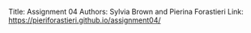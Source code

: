 Title: Assignment 04
Authors: Sylvia Brown and Pierina Forastieri
Link: https://pieriforastieri.github.io/assignment04/

